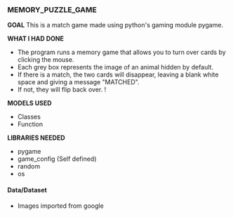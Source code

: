 ### MEMORY_PUZZLE_GAME

**GOAL**
This is a match game made using python's gaming module pygame.


**WHAT I HAD DONE**
- The program runs a memory game that allows you to turn over cards by clicking the mouse.
- Each grey box represents the image of an animal hidden by default.
- If there is a match, the two cards will disappear, leaving a blank white space and giving a message "MATCHED". 
- If not, they will flip back over.
!

**MODELS USED**
- Classes
- Function

**LIBRARIES NEEDED**
- pygame
- game_config (Self defined)
- random
- os


#### Data/Dataset
- Images imported from google
